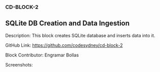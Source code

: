 ### CD-BLOCK-2 ###
## SQLite DB Creation and Data Ingestion ##

Description: This block creates SQLite database and inserts data into it.

GitHub Link: https://github.com/codesydney/cd-block-2

Block Contributor: Engramar Bollas

Screenshots:<br/> 
